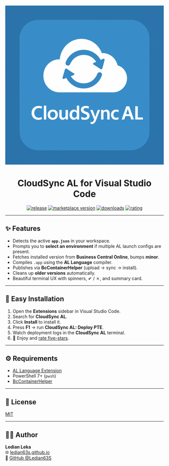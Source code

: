 <div align="center">

![cloudsync-al-logo](images/icon.png)

# CloudSync AL for Visual Studio Code

[![release](https://img.shields.io/github/v/release/Ledian63S/cloudsync-al?display_name=tag&sort=semver&logo=github&logoColor=white&colorA=2b303b&colorB=00e8c6)](https://github.com/Ledian63S/cloudsync-al/releases/latest)
[![marketplace version](https://img.shields.io/visual-studio-marketplace/v/lekaledian.cloudsync-al?style=for-the-badge&logo=docusign&logoColor=white&colorA=2b303b&colorB=5BC0DE)](https://marketplace.visualstudio.com/items?itemName=lekaledian.cloudsync-al)
[![downloads](https://img.shields.io/visual-studio-marketplace/d/lekaledian.cloudsync-al?style=for-the-badge&logo=docusign&logoColor=white&colorA=2b303b&colorB=96E072)](https://marketplace.visualstudio.com/items?itemName=lekaledian.cloudsync-al)
[![rating](https://img.shields.io/visual-studio-marketplace/stars/lekaledian.cloudsync-al?style=for-the-badge&logo=reverbnation&logoColor=white&colorA=2b303b&colorB=FFE66D)](https://marketplace.visualstudio.com/items?itemName=lekaledian.cloudsync-al)
</div>

---

## ✨ Features

- Detects the active **`app.json`** in your workspace.
- Prompts you to **select an environment** if multiple AL launch configs are present.
- Fetches installed version from **Business Central Online**, bumps **minor**.
- Compiles `.app` using the **AL Language** compiler.
- Publishes via **BcContainerHelper** (upload → sync → install).
- Cleans up **older versions** automatically.
- Beautiful terminal UX with spinners, ✔ / ✗, and summary card.

---

## 🚀 Easy Installation

1. Open the **Extensions** sidebar in Visual Studio Code.
2. Search for **CloudSync AL**.
3. Click **Install** to install it.
4. Press **F1** → run **CloudSync AL: Deploy PTE**.
5. Watch deployment logs in the **CloudSync AL** terminal.
6. 🌟 Enjoy and [rate five-stars](https://marketplace.visualstudio.com/items?itemName=lekaledian.cloudsync-al&ssr=false#review-details).

---

## ⚙️ Requirements

- [AL Language Extension](https://marketplace.visualstudio.com/items?itemName=ms-dynamics-smb.al)
- PowerShell 7+ (`pwsh`)
- [BcContainerHelper](https://www.powershellgallery.com/packages/BcContainerHelper)

---

## 📄 License

[MIT](https://github.com/Ledian63S/cloudsync-al/blob/main/LICENSE)

---

## 👨‍💻 Author

**Ledian Leka**  
🌐 [ledian63s.github.io](https://ledian63s.github.io)  
🐙 [GitHub @Ledian63S](https://github.com/Ledian63S)
